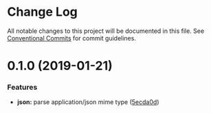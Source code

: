 # Change Log

All notable changes to this project will be documented in this file.
See [Conventional Commits](https://conventionalcommits.org) for commit guidelines.

<a name="0.1.0"></a>
# 0.1.0 (2019-01-21)


### Features

* **json:** parse application/json mime type ([5ecda0d](https://github.com/gridsome/gridsome/tree/master/packages/transformer-json/commit/5ecda0d))

